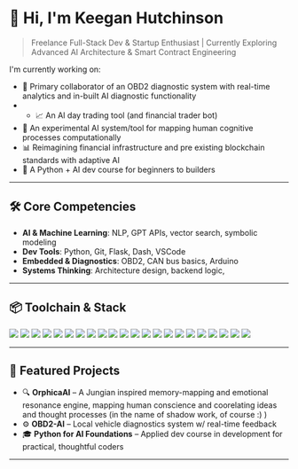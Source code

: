 # 👋 Hi, I'm Keegan Hutchinson

> Freelance Full-Stack Dev & Startup Enthusiast | Currently Exploring Advanced AI Architecture & Smart Contract Engineering

I'm currently working on:
- 🧰 Primary collaborator of an OBD2 diagnostic system with real-time analytics and in-built AI diagnostic functionality
- - 📈 An AI day trading tool (and financial trader bot)
- 🧠 An experimental AI system/tool for mapping human cognitive processes computationally   
- 📊 Reimagining financial infrastructure and pre existing blockchain standards with adaptive AI  
- 🧪 A Python + AI dev course for beginners to builders

---

## 🛠 Core Competencies

- **AI & Machine Learning**: NLP, GPT APIs, vector search, symbolic modeling  
- **Dev Tools**: Python, Git, Flask, Dash, VSCode  
- **Embedded & Diagnostics**: OBD2, CAN bus basics, Arduino  
- **Systems Thinking**: Architecture design, backend logic,

---

## 📦 Toolchain & Stack

<p align="left">
  <!-- Programming Languages -->
  <img src="https://img.shields.io/badge/-Python-3776AB?style=flat&logo=python&logoColor=white" />
  <img src="https://img.shields.io/badge/-JavaScript-F7DF1E?style=flat&logo=javascript&logoColor=black" />
  <img src="https://img.shields.io/badge/-Solidity-363636?style=flat&logo=solidity&logoColor=white" />

  <!-- Web Development -->
  <img src="https://img.shields.io/badge/-HTML5-E34F26?style=flat&logo=html5&logoColor=white" />
  <img src="https://img.shields.io/badge/-CSS3-1572B6?style=flat&logo=css3&logoColor=white" />
  <img src="https://img.shields.io/badge/-React-20232A?style=flat&logo=react&logoColor=61DAFB" />

  <!-- Blockchain -->
  <img src="https://img.shields.io/badge/-Ethereum-3C3C3D?style=flat&logo=ethereum&logoColor=white" />
  <img src="https://img.shields.io/badge/-Smart_Contracts-4C4C4C?style=flat&logo=smartthings&logoColor=white" />

  <!-- Python Libraries -->
  <img src="https://img.shields.io/badge/-NumPy-013243?style=flat&logo=numpy&logoColor=white" />
  <img src="https://img.shields.io/badge/-Pandas-150458?style=flat&logo=pandas&logoColor=white" />
  <img src="https://img.shields.io/badge/-scikit--learn-F7931E?style=flat&logo=scikitlearn&logoColor=white" />
  <img src="https://img.shields.io/badge/-TensorFlow-FF6F00?style=flat&logo=tensorflow&logoColor=white" />
  <img src="https://img.shields.io/badge/-OpenAI-412991?style=flat&logo=openai&logoColor=white" />

  <!-- Tools -->
  <img src="https://img.shields.io/badge/-Git-F05032?style=flat&logo=git&logoColor=white" />
  <img src="https://img.shields.io/badge/-VSCode-007ACC?style=flat&logo=visual-studio-code&logoColor=white" />
  <img src="https://img.shields.io/badge/-Flask-000000?style=flat&logo=flask&logoColor=white" />
  <img src="https://img.shields.io/badge/-Dash-003366?style=flat&logo=plotly&logoColor=white" />

  <!-- Hardware/Embedded -->
  <img src="https://img.shields.io/badge/-Arduino-00979D?style=flat&logo=arduino&logoColor=white" />
  <img src="https://img.shields.io/badge/-ESP32-303030?style=flat&logo=espressif&logoColor=white" />

  <!-- C# -->
  <img src="https://img.shields.io/badge/-C%23-239120?style=flat&logo=c-sharp&logoColor=white" />

  <!-- .NET -->
  <img src="https://img.shields.io/badge/-.NET-512BD4?style=flat&logo=dotnet&logoColor=white" />
  
  <!-- Cisco Networking (general badge; not officially branded) -->
  <img src="https://img.shields.io/badge/-Cisco%20Networking-1BA0D7?style=flat&logo=cisco&logoColor=white" />

</p>


---

## 🚀 Featured Projects

- 🔍 **OrphicaAI** – A Jungian inspired memory-mapping and emotional resonance engine, mapping human conscience and coorelating ideas and thought processes (in the name of shadow work, of course :) ) 
- ⚙️ **OBD2-AI** – Local vehicle diagnostics system w/ real-time feedback  
- 🎓 **Python for AI Foundations** – Applied dev course in development for practical, thoughtful coders  

---

<!--
**keeg-Hson/keeg-Hson** is a ✨ _special_ ✨ repository because its `README.md` (this file) appears on your GitHub profile.

Here are some ideas to get you started:

- 🔭 I’m currently working on ...
- 🌱 I’m currently learning ...
- 👯 I’m looking to collaborate on ...
- 🤔 I’m looking for help with ...
- 💬 Ask me about ...
- 📫 How to reach me: ...
- 😄 Pronouns: ...
- ⚡ Fun fact: ...
-->
